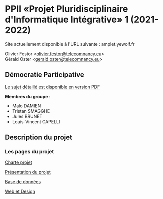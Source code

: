 # PPII «Projet Pluridisciplinaire d'Informatique Intégrative» 1 (2021-2022)


Site actuellement disponible à l'URL suivante : amplet.yewolf.fr

Olivier Festor <<olivier.festor@telecomnancy.eu>>  
Gérald Oster <<gerald.oster@telecomnancy.eu>>  


## Démocratie Participative

[Le sujet détaillé est disponible en version PDF](./Projet_2021_DP.pdf)

**Membres du groupe** :
- Malo DAMIEN
- Tristan SMAGGHE
- Jules BRUNET
- Louis-Vincent CAPELLI

## Description du projet

### Les pages du projet

[Charte projet](Gestion_de_projet/Charte_projet.md)

[Présentation du projet](./Presentation/Projet.md)

[Base de données](./Presentation/BDD.pdf)

[Web et Design](./Presentation/Web_et_design.md)
